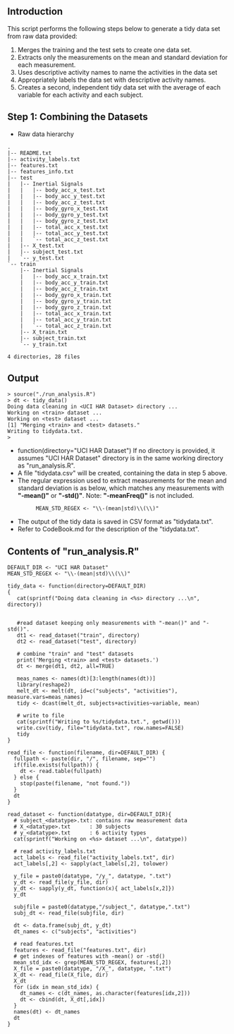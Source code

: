 ## Introduction

This script performs the following steps below to generate a tidy data set from raw data provided:

1. Merges the training and the test sets to create one data set.
2. Extracts only the measurements on the mean and standard deviation for each measurement.
3. Uses descriptive activity names to name the activities in the data set
4. Appropriately labels the data set with descriptive activity names.
5. Creates a second, independent tidy data set with the average of each variable for each activity and each subject.


## Step 1: Combining the Datasets
* Raw data hierarchy 
```{r}
.
|-- README.txt
|-- activity_labels.txt
|-- features.txt
|-- features_info.txt
|-- test
|   |-- Inertial Signals
|   |   |-- body_acc_x_test.txt
|   |   |-- body_acc_y_test.txt
|   |   |-- body_acc_z_test.txt
|   |   |-- body_gyro_x_test.txt
|   |   |-- body_gyro_y_test.txt
|   |   |-- body_gyro_z_test.txt
|   |   |-- total_acc_x_test.txt
|   |   |-- total_acc_y_test.txt
|   |   `-- total_acc_z_test.txt
|   |-- X_test.txt
|   |-- subject_test.txt
|   `-- y_test.txt
`-- train
    |-- Inertial Signals
    |   |-- body_acc_x_train.txt
    |   |-- body_acc_y_train.txt
    |   |-- body_acc_z_train.txt
    |   |-- body_gyro_x_train.txt
    |   |-- body_gyro_y_train.txt
    |   |-- body_gyro_z_train.txt
    |   |-- total_acc_x_train.txt
    |   |-- total_acc_y_train.txt
    |   `-- total_acc_z_train.txt
    |-- X_train.txt
    |-- subject_train.txt
    `-- y_train.txt

4 directories, 28 files

```          

## Output
```{r}
> source("./run_analysis.R")
> dt <- tidy_data()
Doing data cleaning in <UCI HAR Dataset> directory ...
Working on <train> dataset ...
Working on <test> dataset ...
[1] "Merging <train> and <test> datasets."
Writing to tidydata.txt.
> 
```

* function(directory="UCI HAR Dataset")
  If no directory is provided, it assumes "UCI HAR Dataset" directory is in the same working
  directory as "run_analysis.R".
* A file "tidydata.csv" will be created, containing the data in step 5 above.
* The regular expression used to extract measurements for the mean and standard deviation is 
  as below, which matches any measurements with **"-mean()"** or **"-std()"**. Note: **"-meanFreq()"** is
  not included.

```{r}
         MEAN_STD_REGEX <- "\\-(mean|std)\\(\\)"
```

* The output of the tidy data is saved in CSV format as "tidydata.txt".
* Refer to CodeBook.md for the description of the "tidydata.txt".


## Contents of "run_analysis.R"

```{r}
DEFAULT_DIR <- "UCI HAR Dataset"
MEAN_STD_REGEX <- "\\-(mean|std)\\(\\)"

tidy_data <- function(directory=DEFAULT_DIR)
{
   cat(sprintf("Doing data cleaning in <%s> directory ...\n", directory))

      
   #read dataset keeping only measurements with "-mean()" and "-std()".
   dt1 <- read_dataset("train", directory)
   dt2 <- read_dataset("test", directory)

   # combine "train" and "test" datasets
   print('Merging <train> and <test> datasets.')
   dt <- merge(dt1, dt2, all=TRUE)
    
   meas_names <- names(dt)[3:length(names(dt))]
   library(reshape2)
   melt_dt <- melt(dt, id=c("subjects", "activities"), measure.vars=meas_names)
   tidy <- dcast(melt_dt, subjects+activities~variable, mean)
   
   # write to file
   cat(sprintf("Writing to %s/tidydata.txt.", getwd()))
   write.csv(tidy, file="tidydata.txt", row.names=FALSE)
   tidy
}

read_file <- function(filename, dir=DEFAULT_DIR) {
  fullpath <- paste(dir, "/", filename, sep="")
  if(file.exists(fullpath)) {
    dt <- read.table(fullpath)
  } else {
    stop(paste(filename, "not found."))
  }
  dt
}

read_dataset <- function(datatype, dir=DEFAULT_DIR){
  # subject_<datatype>.txt: contains raw measurement data
  # X_<datatype>.txt      : 30 subjects
  # y_<datatype>.txt      : 6 activity types
  cat(sprintf("Working on <%s> dataset ...\n", datatype))

  # read activity_labels.txt
  act_labels <- read_file("activity_labels.txt", dir)
  act_labels[,2] <- sapply(act_labels[,2], tolower)
  
  y_file = paste0(datatype, "/y_", datatype, ".txt")
  y_dt <- read_file(y_file, dir)
  y_dt <- sapply(y_dt, function(x){ act_labels[x,2]})
  y_dt
  
  subjfile = paste0(datatype,"/subject_", datatype,".txt")
  subj_dt <- read_file(subjfile, dir)
  
  dt <- data.frame(subj_dt, y_dt)
  dt_names <- c("subjects", "activities")
  
  # read features.txt
  features <- read_file("features.txt", dir)
  # get indexes of features with -mean() or -std()
  mean_std_idx <- grep(MEAN_STD_REGEX, features[,2])
  X_file = paste0(datatype, "/X_", datatype, ".txt")
  X_dt <- read_file(X_file, dir)
  X_dt
  for (idx in mean_std_idx) {
    dt_names <- c(dt_names, as.character(features[idx,2]))
    dt <- cbind(dt, X_dt[,idx])
  }
  names(dt) <- dt_names
  dt
}
```



